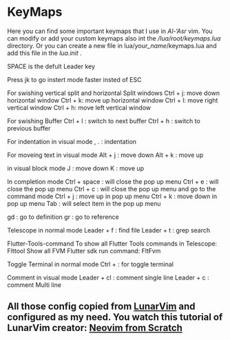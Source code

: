 # KeyMaps

Here you can find some important keymaps that I use in _Al-‘Asr_ vim.
You can modify or add your custom keymaps also int the _/lua/root/keymaps.lua_ directory. Or you can create a new file in lua/_your_name_/keymaps.lua and add this file in the _lua.init_ .

SPACE is the defult Leader key

Press jk to go instert mode faster insted of ESC

For swishing vertical split and horizontal Split windows
Ctrl + j: move down horizontal window
Ctrl + k: move up horizontal window
Ctrl + l: move right vertical window
Ctrl + h: move left vertical window

For swishing Buffer
Ctrl + l : switch to next buffer
Ctrl + h : switch to previous buffer

For indentation
in visual mode , . : indentation

For moveing text
in visual mode
Alt + j : move down
Alt + k : move up

in visual block mode
J : move down
K : move up

In completion mode
Ctrl + space : will close the pop up menu
Ctrl + e : will close the pop up menu
Ctrl + c : will close the pop up menu and go to the command mode
Ctrl + j : move up in pop up menu
Ctrl + k : move down in pop up menu
Tab : will select item in the pop up menu

gd : go to definition
gr : go to reference

Telescope
in normal mode
Leader + f : find file
Leader + t : grep search

Flutter-Tools-command
To show all Flutter Tools commands in Telescope: Flttool
Show all FVM Flutter sdk run command: FltFvm

Toggle Terminal
in normal mode
Ctrl + \: for toggle terminal

Comment
in visual mode
Leader + cl : comment single line
Leader + c : comment Multi line

## All those config copied from [LunarVim](https://github.com/LunarVim/Neovim-from-scratch) and configured as my need. You watch this tutorial of LunarVim creator: [Neovim from Scratch](https://youtube.com/playlist?list=PLhoH5vyxr6Qq41NFL4GvhFp-WLd5xzIzZ)
